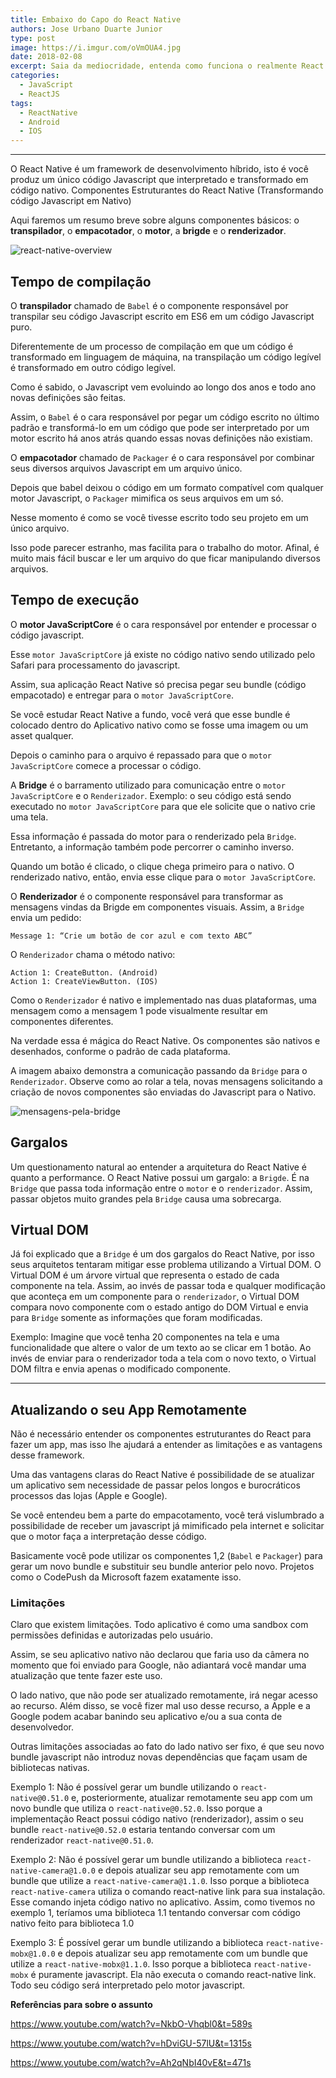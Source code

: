```yaml
---
title: Embaixo do Capo do React Native
authors: Jose Urbano Duarte Junior
type: post
image: https://i.imgur.com/oVmOUA4.jpg
date: 2018-02-08
excerpt: Saia da mediocridade, entenda como funciona o realmente React Native. Mais cedo ou mais tarde isso poderá lhe ajudar muito.
categories:
  - JavaScript
  - ReactJS
tags:
  - ReactNative
  - Android
  - IOS
---
```


---

O React Native é um framework de desenvolvimento híbrido, isto é você produz um único código Javascript que interpretado e transformado em código nativo.
Componentes Estruturantes do React Native (Transformando código Javascript em Nativo)

Aqui faremos um resumo breve sobre alguns componentes básicos: o **transpilador**, o **empacotador**, o **motor**, a **brigde** e o **renderizador**.

![react-native-overview](https://imgur.com/FDIfCMQ.png)

## Tempo de compilação

O **transpilador** chamado de `Babel` é o componente responsável por transpilar seu código Javascript escrito em ES6 em um código Javascript puro.

Diferentemente de um processo de compilação em que um código é transformado em linguagem de máquina, na transpilação um código legível é transformado em outro código legível.

Como é sabido, o Javascript vem evoluindo ao longo dos anos e todo ano novas definições são feitas.

Assim, o `Babel` é o cara responsável por pegar um código escrito no último padrão e transformá-lo em um código que pode ser interpretado por um motor escrito há anos atrás quando essas novas definições não existiam.

O **empacotador** chamado de `Packager` é o cara responsável por combinar seus diversos arquivos Javascript em um arquivo único.

Depois que babel deixou o código em um formato compatível com qualquer motor Javascript, o `Packager` mimifica os seus arquivos em um só.

Nesse momento é como se você tivesse escrito todo seu projeto em um único arquivo.

Isso pode parecer estranho, mas facilita para o trabalho do motor. Afinal, é muito mais fácil buscar e ler um arquivo do que ficar manipulando diversos arquivos.

## Tempo de execução

O **motor JavaScriptCore** é o cara responsável por entender e processar o código javascript.

Esse `motor JavaScriptCore` já existe no código nativo sendo utilizado pelo Safari para processamento do javascript.

Assim, sua aplicação React Native só precisa pegar seu bundle (código empacotado) e entregar para o `motor JavaScriptCore`.

Se você estudar React Native a fundo, você verá que esse bundle é colocado dentro do Aplicativo nativo como se fosse uma imagem ou um asset qualquer.

Depois o caminho para o arquivo é repassado para que o `motor JavaScriptCore` comece a processar o código.

A **Bridge** é o barramento utilizado para comunicação entre o `motor JavaScriptCore` e o `Renderizador`. Exemplo: o seu código está sendo executado no `motor JavaScriptCore` para que ele solicite que o nativo crie uma tela.

Essa informação é passada do motor para o renderizado pela `Bridge`. Entretanto, a informação também pode percorrer o caminho inverso.

Quando um botão é clicado, o clique chega primeiro para o nativo. O renderizado nativo, então, envia esse clique para o `motor JavaScriptCore`.

O **Renderizador** é o componente responsável para transformar as mensagens vindas da Brigde em componentes visuais.
Assim, a `Bridge` envia um pedido:
```
Message 1: “Crie um botão de cor azul e com texto ABC”
```
O `Renderizador` chama o método nativo:
```
Action 1: CreateButton. (Android)
Action 1: CreateViewButton. (IOS)
```
Como o `Renderizador` é nativo e implementado nas duas plataformas, uma mensagem como a mensagem 1 pode visualmente resultar em componentes diferentes.

Na verdade essa é mágica do React Native. Os componentes são nativos e desenhados, conforme o padrão de cada plataforma.

A imagem abaixo demonstra a comunicação passando da `Bridge` para o `Renderizador`. Observe como ao rolar a tela, novas mensagens solicitando a criação de novos componentes são enviadas do Javascript para o Nativo.

![mensagens-pela-bridge](https://imgur.com/dDeOWFm.png)

## Gargalos
Um questionamento natural ao entender a arquitetura do React Native é quanto a performance. O React Native possui um gargalo: a `Brigde`. É na `Bridge` que passa toda informação entre o `motor` e o `renderizador`. Assim, passar objetos muito grandes pela `Bridge` causa uma sobrecarga.

## Virtual DOM
Já foi explicado que a `Bridge` é um dos gargalos do React Native, por isso seus arquitetos tentaram mitigar esse problema utilizando a Virtual DOM. O Virtual DOM é um árvore virtual que representa o estado de cada componente na tela. Assim, ao invés de passar toda e qualquer modificação que aconteça em um componente para o `renderizador`, o Virtual DOM compara novo componente com o estado antigo do DOM Virtual e envia para `Bridge` somente as informações que foram modificadas.

Exemplo: Imagine que você tenha 20 componentes na tela e uma funcionalidade que altere o valor de um texto ao se clicar em 1 botão. Ao invés de enviar para o renderizador toda a tela com o novo texto, o Virtual DOM filtra e envia apenas o modificado componente.


---

## Atualizando o seu App Remotamente
Não é necessário entender os componentes estruturantes do React para fazer um app, mas isso lhe ajudará a entender as limitações e as vantagens desse framework.

Uma das vantagens claras do React Native é possibilidade de se atualizar um aplicativo sem necessidade de passar pelos longos e burocráticos processos das lojas (Apple e Google).

Se você entendeu bem a parte do empacotamento, você terá vislumbrado a possibilidade de receber um javascript já mimificado pela internet e solicitar que o motor faça a interpretação desse código.

Basicamente você pode utilizar os componentes 1,2 (`Babel` e `Packager`) para gerar um novo bundle e substituir seu bundle anterior pelo novo.
Projetos como o CodePush da Microsoft fazem exatamente isso.

### Limitações
Claro que existem limitações. Todo aplicativo é como uma sandbox com permissões definidas e autorizadas pelo usuário.

Assim, se seu aplicativo nativo não declarou que faria uso da câmera no momento que foi enviado para Google, não adiantará você mandar uma atualização que tente fazer este uso.

O lado nativo, que não pode ser atualizado remotamente, irá negar acesso ao recurso. Além disso, se você fizer mal uso desse recurso, a Apple e a Google podem acabar banindo seu aplicativo e/ou a sua conta de desenvolvedor.

Outras limitações associadas ao fato do lado nativo ser fixo, é que seu novo bundle javascript não introduz novas dependências que façam usam de bibliotecas nativas.

Exemplo 1: Não é possível gerar um bundle utilizando o `react-native@0.51.0` e, posteriormente, atualizar remotamente seu app com um novo bundle que utiliza o `react-native@0.52.0`. Isso porque a implementação React possui código nativo (renderizador), assim o seu bundle `react-native@0.52.0` estaria tentando conversar com um renderizador `react-native@0.51.0`.

Exemplo 2: Não é possível gerar um bundle utilizando a biblioteca `react-native-camera@1.0.0` e depois atualizar seu app remotamente com um bundle que utilize a `react-native-camera@1.1.0`. Isso porque a biblioteca `react-native-camera` utiliza o comando react-native link para sua instalação. Esse comando injeta código nativo no aplicativo. Assim, como tivemos no exemplo 1, teríamos uma biblioteca 1.1 tentando conversar com código nativo feito para biblioteca 1.0

Exemplo 3: É possível gerar um bundle utilizando a biblioteca `react-native-mobx@1.0.0` e depois atualizar seu app remotamente com um bundle que utilize a `react-native-mobx@1.1.0`. Isso porque a biblioteca `react-native-mobx` é puramente javascript. Ela não executa o comando react-native link. Todo seu código será interpretado pelo motor javascript.

**Referências para sobre o assunto** 

https://www.youtube.com/watch?v=NkbO-Vhqbl0&t=589s

https://www.youtube.com/watch?v=hDviGU-57lU&t=1315s

https://www.youtube.com/watch?v=Ah2qNbI40vE&t=471s
